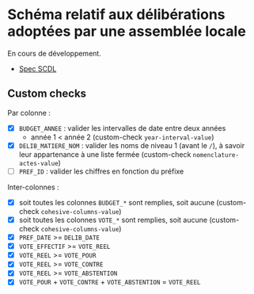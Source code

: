 <MenuSchema />

# Schéma relatif aux délibérations adoptées par une assemblée locale

En cours de développement.

- [Spec SCDL](http://www.opendatafrance.net/SCDL_Deliberations)

## Custom checks

Par colonne :

- [X] `BUDGET_ANNEE` : valider les intervalles de date entre deux années
  - année 1 < année 2 (custom-check `year-interval-value`)
- [X] `DELIB_MATIERE_NOM` : valider les noms de niveau 1 (avant le `/`), à savoir leur appartenance à une liste fermée (custom-check `nomenclature-actes-value`)
- [ ] `PREF_ID` : valider les chiffres en fonction du préfixe

Inter-colonnes :

- [X] soit toutes les colonnes `BUDGET_*` sont remplies, soit aucune (custom-check `cohesive-columns-value`)
- [X] soit toutes les colonnes `VOTE_*` sont remplies, soit aucune (custom-check `cohesive-columns-value`)
- [X] `PREF_DATE` >= `DELIB_DATE`
- [X] `VOTE_EFFECTIF` >= `VOTE_REEL`
- [X] `VOTE_REEL` >= `VOTE_POUR`
- [X] `VOTE_REEL` >= `VOTE_CONTRE`
- [X] `VOTE_REEL` >= `VOTE_ABSTENTION`
- [X] `VOTE_POUR` + `VOTE_CONTRE` + `VOTE_ABSTENTION` = `VOTE_REEL`
